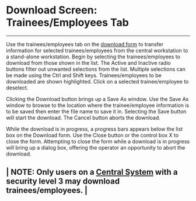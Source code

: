 # Download Screen: Trainees/Employees Tab

***

Use the trainees/employees tab on the [download form](7mr4.md) to transfer information for selected trainees/employees from the central workstation to a stand-alone workstation.  Begin by selecting the trainees/employees to download from those shown in the list.  The Active and Inactive radio buttons filter out unwanted selections from the list.  Multiple selections can be made using the Ctrl and Shift keys.  Trainees/employees to be downloaded are shown highlighted.  Click on a selected trainee/employee to deselect.

Clicking the Download button brings up a Save As window.  Use the Save As window to browse to the location where the trainee/employee information is to be saved then enter the file name to save it in.  Selecting the Save button will start the download.  The Cancel button aborts the download.

While the download is in progress, a progress bars appears below the list box on the Download form.  Use the Close button or the control box X to close the form.  Attempting to close the form while a download is in progress will bring up a dialog box, offering the operator an opportunity to abort the download.

\| **NOTE:** Only users on a [Central System](7mls.md) with a\
security level 3 may download trainees/employees. |
---------------------------------------------------
